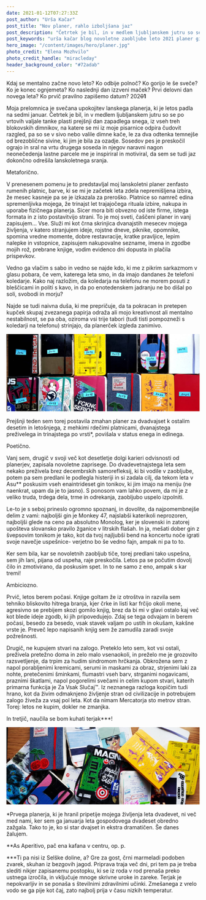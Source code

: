 ```yaml
---
date: 2021-01-12T07:27:33Z
post_author: "Urša Kačar"
post_title: "Nov planer, rahlo izboljšana jaz"
post_description: "Četrtek je bil, in v medlem ljubljanskem jutru so se po vrtovih valjale tanke plasti prejšnji dan zapadlega snega, iz vseh treh blokovskih dimnikov, na katere se mi iz moje pisarnice odpira čudovit razgled, pa so se v sivo nebo valile dimne kače, le za dva odtenka temnejše od brezoblične sivine, ki jim je bila za ozadje. Sosedov pes je preskočil ograjo in sral na vrtu drugega soseda in njegov naravni nagon neonečedenja lastne parcele me je inspiriral in motiviral, da sem se tudi jaz dokončno odrešila lanskoletnega sranja."
post_keywords: "urša kačar blog novoletne zaobljube leto 2021 planer gintonik"
hero_image: "/content/images/hero/planer.jpg"
photo_credit: "Elena Mozhvilo"
photo_credit_handle: "miracleday"
header_background_color: "#72adab"
---
```


Kdaj se mentalno začne novo leto? Ko odbije polnoč? Ko gorijo le še sveče? Ko je konec ognjemeta? Ko naslednji dan izzveni maček? Prvi delovni dan novega leta? Ko prvič pravilno zapišemo datum? 202<s>0</s>**1**

Moja prelomnica je svečana upokojitev lanskega planerja, ki je letos padla na sedmi januar. Četrtek je bil, in v medlem ljubljanskem jutru so se po vrtovih valjale tanke plasti prejšnji dan zapadlega snega, iz vseh treh blokovskih dimnikov, na katere se mi iz moje pisarnice odpira čudovit razgled, pa so se v sivo nebo valile dimne kače, le za dva odtenka temnejše od brezoblične sivine, ki jim je bila za ozadje. Sosedov pes je preskočil ograjo in sral na vrtu drugega soseda in njegov naravni nagon neonečedenja lastne parcele me je inspiriral in motiviral, da sem se tudi jaz dokončno odrešila lanskoletnega sranja.

Metaforično.

V prenesenem pomenu je to predstavljal moj lanskoletni planer zenfasto rumenih platnic, barve, ki se mi je začetek leta zdela nepremišljena izbira, že mesec kasneje pa se je izkazala za preroško. Platnice so namreč edina spremenljivka mojega, že trinajst let trajajočega rituala izbire, nakupa in uporabe fizičnega planerja. Sicer mora biti obvezno od iste firme, istega formata in z isto postavitvijo strani. To je moj sveti, čaščeni planer in vanj zapisujem… Vse. Služi mi kot črna skrinjica dvanajstih mesecev mojega življenja, v katero stranjujem ideje, rojstne dneve, piknike, opomnike, spomina vredne momente, dobre restavracije, kratke pravljice, lepim nalepke in vstopnice, zapisujem nakupovalne sezname, imena in zgodbe mojih rož, prebrane knjige, vodim evidenco dni dopusta in plačila prispevkov.

Vedno ga vlačim s sabo in vedno se najde kdo, ki me z pikrim sarkazmom v glasu pobara, če vem, katerega leta smo, in da imajo dandanes že telefoni koledarje. Kako naj razložim, da koledarja na telefonu ne morem posuti z bleščicami in politi s kavo, in da po enotedenskem jadranju ne bo dišal po soli, svobodi in morju?

Najde se tudi naivna duša, ki me prepričuje, da ta pokracan in pretepen kupček skupaj zvezanega papirja odraža ali mojo kreativnost ali mentalno nestabilnost, se pa oba, oziroma vsi trije tabori (tudi tisti pompozneži s koledarji na telefonu) strinjajo, da planerček izgleda zanimivo.

![](/content/images/blog/mini-planer-order.jpg)

Prejšnji teden sem torej postavila zmahan planer za dvadvajset k ostalim desetim in letošnjega, z mehkimi rdečimi platnicami, dvanajstega preživelega in trinajstega po vrsti\*, povišala v status enega in edinega.

Poetično.

Vanj sem, drugič v svoji več kot desetletje dolgi karieri odvisnosti od planerjev, zapisala novoletne zaprisege.
Do dvadevetnajstega leta sem nekako preživela brez decembrskih samorefleksij, ki bi vodile v zaobljube, potem pa sem predlani le podlegla histeriji in si zadala cilj, da tekom leta v Asu\*\* poskusim vseh enaintrideset gin tonikov, ki jim imajo na meniju (ne naenkrat, upam da je to jasno). S ponosom vam lahko povem, da mi je z veliko truda, trdega dela, trme in odrekanja, zaobljubo uspelo izpolniti.

Le-to je s seboj prineslo ogromno spoznanj, in dovolite, da najpomembnejše delim z vami: najboljši gin je Monkey 47, najslabši katerikoli neprozoren, najboljši glede na ceno pa absolutno Monolog, ker je slovenski in zatorej upošteva slovansko pravilo žganice v litrskih flašah. In ja, mešati dober gin z švepsovim tonikom je tako, kot da tvoj najljubši bend na koncertu noče igrati svoje navečje uspešnice- verjetno bo še vedno fajn, ampak ni pa to to.

Ker sem bila, kar se novoletnih zaobljub tiče, torej predlani tako uspešna, sem jih lani, pijana od uspeha, raje preskočila. Letos pa se počutim dovolj čilo in zmotivirano, da poskusim spet. In to ne samo z eno, ampak s kar tremi!

Ambiciozno.

Prvič, letos berem počasi. Knjige goltam že iz otroštva in razvila sem tehniko bliskovito hitrega branja, kjer črke in listi kar frčijo okoli mene, agresivno se prebijem skozi gomilo knjig, brez da bi mi v glavi ostalo kaj več kot blede ideje zgodb, ki jih pripovedujejo. Zdaj se tega odvajam in berem počasi, besedo za besedo, vsak stavek valjam po ustih in okušam, kakšne vrste je. Preveč lepo napisanih knjig sem že zamudila zaradi svoje požrešnosti.

Drugič, ne kupujem stvari na zalogo. Preteklo leto sem, kot vsi ostali, preživela pretežno doma in zelo malo vsenaokoli, in preželo me je grozovito razsvetljenje, da trpim za hudim sindromom hrčkanja. Obkrožena sem z napol porabljenimi kremicami, serumi in maskami za obraz, strjenimi laki za nohte, pretečenimi šminkami, flumastri vseh barv, strganimi nogavicami, praznimi škatlami, napol pogorelimi svečami in celim kupom stvari, katerih primarna funkcija je Za Vsak Slučaj™. Iz neznanega razloga kopičim tudi hrano, kot da živim odmaknjeno življenje stran od civilizacije in potrebujem zalogo živeža za vsaj pol leta. Kot da nimam Mercatorja sto metrov stran. Torej: letos ne kupim, dokler ne zmanjka.

In tretjič, naučila se bom kuhati terjak\*\*\*!

![](/content/images/blog/mini-planer-disorder.jpg)

\*Prvega planerja, ki je hranil pripetije mojega življenja leta dvadevet, ni več med nami, ker sem ga januarja leta gospodovega dvadeset obredno zažgala. Tako to je, ko si star dvajset in ekstra dramatičen. Še danes žalujem.

\*\*As Aperitivo, pač ena kafana v centru, op. p.

\*\*\*Ti pa nisi iz Selške doline, a? Gre za gost, črni marmeladi podoben zvarek, skuhan iz bezgovih jagod. Priprava traja več dni, pri tem pa je treba slediti nikjer zapisanemu postopku, ki se iz roda v rod prenaša preko ustnega izročila, in vključuje mnoge skrivne uroke in zareke. Terjak je nepokvarljiv in se ponaša s številnimi zdravilnimi učinki. Zmešanega z vrelo vodo se ga pije kot čaj, zato najbolj prija v času nizkih temperatur.
